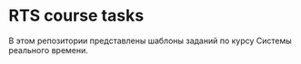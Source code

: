 # RTS course tasks

В этом репозитории представлены шаблоны заданий по курсу Системы реального времени.
